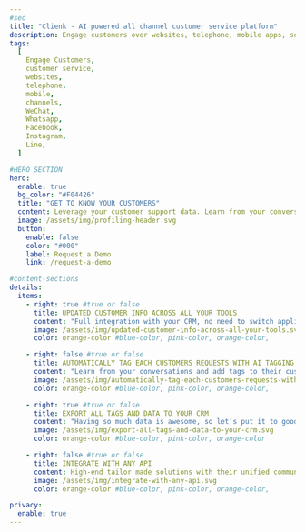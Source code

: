 ```yaml
---
#seo
title: "Clienk - AI powered all channel customer service platform"
description: Engage customers over websites, telephone, mobile apps, social media channels like WeChat, Whatsapp, Facebook, Instagram and many other popular messaging apps.
tags:
  [
    Engage Customers,
    customer service,
    websites,
    telephone,
    mobile,
    channels,
    WeChat,
    Whatsapp,
    Facebook,
    Instagram,
    Line,
  ]

#HERO SECTION
hero:
  enable: true
  bg_color: "#F04426"
  title: "GET TO KNOW YOUR CUSTOMERS"
  content: Leverage your customer support data. Learn from your conversations and add tags to their customer profile automatically thanks to AI listening.
  image: /assets/img/profiling-header.svg
  button:
    enable: false
    color: "#000"
    label: Request a Demo
    link: /request-a-demo

#content-sections
details:
  items:
    - right: true #true or false
      title: UPDATED CUSTOMER INFO ACROSS ALL YOUR TOOLS
      content: "Full integration with your CRM, no need to switch applications. Easy integration though open API with any CRM."
      image: /assets/img/updated-customer-info-across-all-your-tools.svg
      color: orange-color #blue-color, pink-color, orange-color,

    - right: false #true or false
      title: AUTOMATICALLY TAG EACH CUSTOMERS REQUESTS WITH AI TAGGING FEATURE
      content: "Learn from your conversations and add tags to their customer profile automatically thanks to AI listening. Do they have a big family? What’s their color preference? Is there something they don’t like? Up to 80+ custom tags out of only one conversation. Ready for some micro segmentation?"
      image: /assets/img/automatically-tag-each-customers-requests-with-ai-tagging-feature.svg
      color: orange-color #blue-color, pink-color, orange-color,

    - right: true #true or false
      title: EXPORT ALL TAGS AND DATA TO YOUR CRM
      content: "Having so much data is awesome, so let’s put it to good use. Integrate all your conversation data into your CRM and fill up your customers profiles. Use this information to create micro segments and power your marketing campaigns!"
      image: /assets/img/export-all-tags-and-data-to-your-crm.svg
      color: orange-color #blue-color, pink-color, orange-color

    - right: false #true or false
      title: INTEGRATE WITH ANY API
      content: High-end tailor made solutions with their unified communication platform and integrates your CRM, ERP, WFM, OMS seamlessly.
      image: /assets/img/integrate-with-any-api.svg
      color: orange-color #blue-color, pink-color, orange-color,

privacy:
  enable: true
---
```

